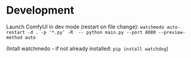 # Development

Launch ComfyUI in dev mode (restart on file change):
`watchmedo auto-restart -d . -p '*.py' -R  -- python main.py --port 8080 --preview-method auto`

(Intall watchmedo - if not already installed: `pip install watchdog`)
